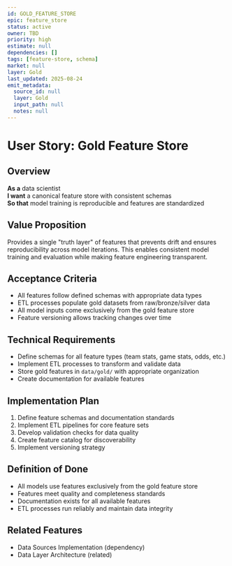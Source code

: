 ```yaml
---
id: GOLD_FEATURE_STORE
epic: feature_store
status: active
owner: TBD
priority: high
estimate: null
dependencies: []
tags: [feature-store, schema]
market: null
layer: Gold
last_updated: 2025-08-24
emit_metadata:
  source_id: null
  layer: Gold
  input_path: null
  notes: null
---
```


# User Story: Gold Feature Store

## Overview
**As a** data scientist  
**I want** a canonical feature store with consistent schemas  
**So that** model training is reproducible and features are standardized

## Value Proposition
Provides a single "truth layer" of features that prevents drift and ensures reproducibility across model iterations. This enables consistent model training and evaluation while making feature engineering transparent.

## Acceptance Criteria
- All features follow defined schemas with appropriate data types
- ETL processes populate gold datasets from raw/bronze/silver data
- All model inputs come exclusively from the gold feature store
- Feature versioning allows tracking changes over time

## Technical Requirements
- Define schemas for all feature types (team stats, game stats, odds, etc.)
- Implement ETL processes to transform and validate data
- Store gold features in `data/gold/` with appropriate organization
- Create documentation for available features

## Implementation Plan
1. Define feature schemas and documentation standards
2. Implement ETL pipelines for core feature sets
3. Develop validation checks for data quality
4. Create feature catalog for discoverability
5. Implement versioning strategy

## Definition of Done
- All models use features exclusively from the gold feature store
- Features meet quality and completeness standards
- Documentation exists for all available features
- ETL processes run reliably and maintain data integrity

## Related Features
- Data Sources Implementation (dependency)
- Data Layer Architecture (related)
